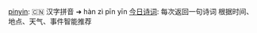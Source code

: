[pinyin](https://github.com/hotoo/pinyin): 🇨🇳 汉字拼音 ➜ hàn zì pīn yīn
[今日诗词](https://www.jinrishici.com/): 每次返回一句诗词
根据时间、地点、天气、事件智能推荐
